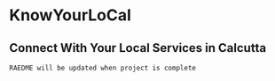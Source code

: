 # KnowYourLoCal
Connect With Your Local Services in Calcutta 
---------------------------------------------

`RAEDME will be updated when project is complete`
